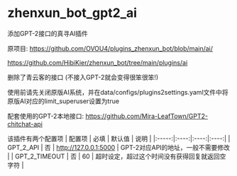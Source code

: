 # zhenxun_bot_gpt2_ai

添加GPT-2接口的真寻AI插件

原项目: https://github.com/OVOU4/plugins_zhenxun_bot/blob/main/ai/

https://github.com/HibiKier/zhenxun_bot/tree/main/plugins/ai

删除了青云客的接口 (不接入GPT-2就会变得很笨很笨!)

使用前请先关闭原版AI系统，并在data/configs/plugins2settings.yaml文件中将原版AI对应的limit_superuser设置为true

配套使用的GPT-2本地接口: https://github.com/Mira-LeafTown/GPT2-chitchat-api

该插件有两个配置项
| 配置项 | 必填 | 默认值 | 说明 |
|:-----:|:----:|:----:|:----:|
| GPT_2_API | 否 | http://127.0.0.1:5000 | GPT-2对应API的地址，一般不需要修改 |
| GPT_2_TIMEOUT | 否 | 60 | 超时设定，超过这个时间没有获得回复就返回空字符 |